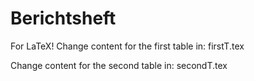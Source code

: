 # Berichtsheft

For LaTeX!
Change content for the first table in:
firstT.tex

Change content for the second table in:
secondT.tex
